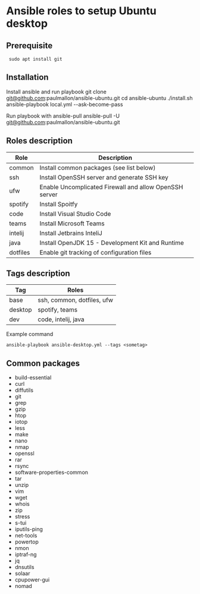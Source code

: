 # Ansible roles to setup Ubuntu desktop

 ## Prerequisite

     sudo apt install git


## Installation
    
Install ansible and run playbook
    git clone git@github.com:paulmallon/ansible-ubuntu.git
    cd ansible-ubuntu
    ./install.sh
    ansible-playbook local.yml --ask-become-pass

Run playbook with ansible-pull
    ansible-pull -U git@github.com:paulmallon/ansible-ubuntu.git




## Roles description

| Role                     | Description  
|--------------------------|----------------------------------------------
|common                    | Install common packages (see list below)
|ssh                       | Install OpenSSH server and generate SSH key
|ufw                       | Enable Uncomplicated Firewall and allow OpenSSH server
|spotify                   | Install Spoitfy 
|code                      | Install Visual Studio Code
|teams                     | Install Microsoft Teams
|intelij                   | Install Jetbrains InteliJ
|java                      | Install  OpenJDK 15 - Development Kit and Runtime
|dotfiles                  | Enable git tracking of configuration files 



## Tags description

| Tag | Roles
|-----|----------------
|base | ssh, common, dotfiles, ufw
|desktop| spotify, teams
|dev| code, intelij, java



Example command

    ansible-playbook ansible-desktop.yml --tags <sometag>



## Common packages

  - build-essential
  - curl
  - diffutils
  - git
  - grep
  - gzip
  - htop
  - iotop
  - less
  - make
  - nano
  - nmap
  - openssl
  - rar
  - rsync
  - software-properties-common
  - tar
  - unzip
  - vim
  - wget
  - whois
  - zip
  - stress
  - s-tui
  - iputils-ping 
  - net-tools
  - powertop
  - nmon
  - iptraf-ng
  - jq
  - dnsutils
  - solaar
  - cpupower-gui
  - nomad
